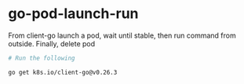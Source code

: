 # go-pod-launch-run
From client-go launch a pod, wait until stable, then run command from outside. Finally, delete pod

```bash
# Run the following

go get k8s.io/client-go@v0.26.3
```
